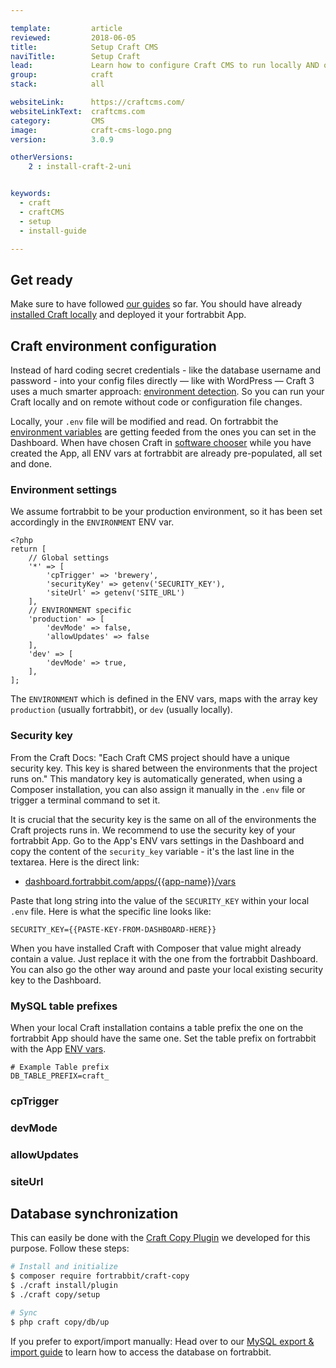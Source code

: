 ```yaml
---

template:         article
reviewed:         2018-06-05
title:            Setup Craft CMS
naviTitle:        Setup Craft
lead:             Learn how to configure Craft CMS to run locally AND on fortrabbit, smoothly.
group:            craft
stack:            all

websiteLink:      https://craftcms.com/
websiteLinkText:  craftcms.com
category:         CMS
image:            craft-cms-logo.png
version:          3.0.9

otherVersions:
    2 : install-craft-2-uni


keywords:
  - craft
  - craftCMS
  - setup
  - install-guide

---
```



## Get ready

Make sure to have followed [our guides](/craft-3-about) so far. You should have already [installed Craft locally](craft-3-install-local) and deployed it your fortrabbit App. 


<!--

TODO: rethink headlines:

* The Craft in the headline is notz needed here?
* What does the next headline and the one after actually say? whta makes them different?

-->

## Craft environment configuration

<!--

TODO: Storing credentials in an ENV var and enviroment detection are not the same thing IMO. I would separate the two topics. 1st of all, the credentials are stored in ENV. Second: use ENV detection to differentiate between local and prod.

-->

Instead of hard coding secret credentials - like the database username and password - into your config files directly — like with WordPress — Craft 3 uses a much smarter approach: [environment detection](local-development#toc-environment-detection). So you can run your Craft locally and on remote without code or configuration file changes.



Locally, your `.env` file will be modified and read. On fortrabbit the [environment variables](/env-vars) are getting feeded from the ones you can set in the Dashboard. When have chosen Craft in [software chooser](/app#toc-software-preset) while you have created the App, all ENV vars at fortrabbit are already pre-populated, all set and done.


### Environment settings

<!--  -->

We assume fortrabbit to be your production environment, so it has been set accordingly in the `ENVIRONMENT` ENV var. 

```
<?php
return [
    // Global settings
    '*' => [
        'cpTrigger' => 'brewery',
        'securityKey' => getenv('SECURITY_KEY'),
        'siteUrl' => getenv('SITE_URL')
    ],
    // ENVIRONMENT specific 
    'production' => [
        'devMode' => false,
        'allowUpdates' => false
    ],
    'dev' => [
        'devMode' => true,
    ],
];
```

The `ENVIRONMENT` which is defined in the ENV vars, maps with the array key `production` (usually fortrabbit), or `dev` (usually locally).

### Security key

<!-- TODO: shorten -->
From the Craft Docs: "Each Craft CMS project should have a unique security key. This key is shared between the environments that the project runs on." This mandatory key is automatically generated, when using a Composer installation, you can also assign it manually in the `.env` file or trigger a terminal command to set it. 

It is crucial that the security key is the same on all of the environments the Craft projects runs in. We recommend to use the security key of your fortrabbit App. Go to the App's ENV vars settings in the Dashboard and copy the content of the `security_key` variable - it's the last line in the textarea. Here is the direct link:

* [dashboard.fortrabbit.com/apps/{{app-name}}/vars](https://dashboard.fortrabbit.com/apps/{{app-name}}/vars)

Paste that long string into the value of the `SECURITY_KEY` within your local `.env` file. Here is what the specific line looks like:

```dotenv
SECURITY_KEY={{PASTE-KEY-FROM-DASHBOARD-HERE}}
```

When you have installed Craft with Composer that value might already contain a value. Just replace it with the one from the fortrabbit Dashboard. You can also go the other way around and paste your local existing security key to the Dashboard.



### MySQL table prefixes

When your local Craft installation contains a table prefix the one on the fortrabbit App should have the same one. Set the table prefix on fortrabbit with the App [ENV vars](/env-vars).

```dotenv
# Example Table prefix
DB_TABLE_PREFIX=craft_
```


### cpTrigger

### devMode

### allowUpdates

### siteUrl



## Database synchronization

This can easily be done with the [Craft Copy Plugin](https://github.com/fortrabbit/craft-copy) we developed for this purpose. Follow these steps:

```bash
# Install and initialize
$ composer require fortrabbit/craft-copy
$ ./craft install/plugin
$ ./craft copy/setup

# Sync
$ php craft copy/db/up
```

If you prefer to export/import manually: Head over to our [MySQL export & import guide](/mysql#toc-export-amp-import) to learn how to access the database on fortrabbit.





<!-- TODO:

HTTPS?

I'd like to see the TLS/HTTPS topic covered in the help pages here for Craft, it's new for many users how this is done here. We have the X-forward header thing in the general article. Maybe there is a setting in Craft CMS?

https://craftcms.stackexchange.com/questions/4128/how-do-i-force-ssl-on-craft?utm_medium=organic&utm_source=google_rich_qa&utm_campaign=google_rich_qa

- - 


Describe what needs to be done to set a domain with Craft and fortrabbit.

DOMAINS
https://craftcms.com/support/site-url
https://app.intercom.io/a/apps/ntt8mpby/inbox/inbox/480927/conversations/16114188408
adding domains? which config needs to be changed in Craft?



cache headers images:
https://app.intercom.io/a/apps/ntt8mpby/inbox/inbox/conversation/16319087993

<IfModule mod_rewrite.c>
  RewriteEngine On
  RewriteCond %{REQUEST_FILENAME} !-f
  RewriteRule ^(.+)\.(\d+)\.(bmp|css|cur|gif|ico|jpe?g|js|png|svgz?|webp|webmanifest)$ $1.$3 [L]
</IfModule>
 -->
